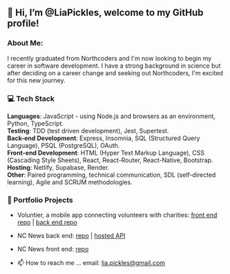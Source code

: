 ## 👋 Hi, I’m @LiaPickles, welcome to my GitHub profile!
  
### About Me:
I recently graduated from Northcoders and I'm now looking to begin my career in software development. I have a strong background in science but after deciding on a career change and seeking out Northcoders, I'm excited for this new journey. 

### 💻 Tech Stack 
**Languages**: JavaScript - using Node.js and browsers as an environment, Python, TypeScript.  
**Testing**: TDD (test driven development), Jest, Supertest.  
**Back-end Development**: Express, Insomnia, SQL (Structured Query Language), PSQL (PostgreSQL), OAuth.  
**Front-end Development**: HTML (Hyper Text Markup Language), CSS (Cascading Style Sheets), React, React-Router, React-Native, Bootstrap.  
**Hosting**: Netlify, Supabase, Render.  
**Other**: Paired programming, technical communication, SDL (self-directed learning), Agile and SCRUM methodologies. 

### 🌟 Portfolio Projects 
- Voluntier, a mobile app connecting volunteers with charities: [front end repo](https://github.com/hexmax-nc/fe-voluntier) | [back end repo](https://github.com/Joseph-Lee98/be-voluntier)
- NC News back end: [repo](https://github.com/LiaPickles/be-nc-news) | [hosted API](https://nc-news-a5kg.onrender.com/api)
- NC News front end: [repo](https://github.com/LiaPickles/fe-nc-news)

- 📫 How to reach me ... email: lia.pickles@gmail.com


